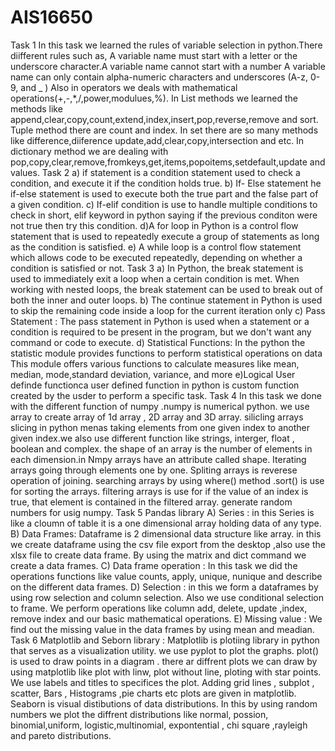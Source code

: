 # AIS16650
Task 1
In this task we learned the rules of variable selection in python.There diifferent rules such as, A variable name must start with a letter or the underscore character.A variable name cannot start with a number
A variable name can only contain alpha-numeric characters and underscores (A-z, 0-9, and _ )
Also  in operators we deals with mathematical operations(+,-,*,/,power,modulues,%).
In List methods we learned the methods like append,clear,copy,count,extend,index,insert,pop,reverse,remove and sort.
Tuple method there are count and index.
In set there are so many methods like difference,diiference update,add,clear,copy,intersection and etc.
In dictionary method we are dealing with pop,copy,clear,remove,fromkeys,get,items,popoitems,setdefault,update and values.
Task 2 a) if statement is a condition statement used to check a condition, and execute it if the condition holds true.
b) If- Else statement he if-else statement is used to execute both the true part and the false part of a given condition.
c) If-elif condition is use to handle multiple conditions to check in short, elif keyword in python saying if the previous conditon were not true then try this condition.
d)A for loop in Python is a control flow statement that is used to repeatedly execute a group of statements as long as the condition is satisfied.
e) A while loop is a control flow statement which allows code to be executed repeatedly, depending on whether a condition is satisfied or not. 
Task 3 a) In Python, the break statement is used to immediately exit a loop when a certain condition is met. When working with nested loops, the break statement can be used to break out of both the inner and outer loops.
b) The continue statement in Python is used to skip the remaining code inside a loop for the current iteration only
c) Pass Statement : The pass statement in Python is used when a statement or a condition is required to be present in the program, but we don't want any command or code to execute.
d) Statistical Functions: In the python the statistic module provides functions to perform statistical operations on data This module offers various functions to calculate measures like mean, median, mode,standard deviation, variance, and more
e)Logical User definde functionca user defined function in python is custom function created by the usder to perform a specific task. 
Task 4 In this task we done with the different function of numpy .numpy is numerical python. we use array to create array of 1d array , 2D array and 3D array. silicling arrays slicing in python menas taking elements from one given index to another given index.we also use different function like strings, interger, float , boolean and complex. the shape of an array is the number of elements in each dimension.in Nmpy arrays have an attribute called shape. Iterating arrays going through elements one by one. Spliting arrays is reverese operation of joining. searching arrays by using where() method .sort() is use for sorting the arrays. filtering arrays is use for if the value of an index is true, that element is contained in the filtered array. generate random numbers for usig numpy.
Task 5 Pandas library A) Series : in this Series is like a cloumn of table  it is a one dimensional array holding data of any type. B) Data Frames: Dataframe is 2 dimensional data structure like array. in this we create dataframe using the csv file export from the desktop ,also use the xlsx file to create data frame. By using the matrix and dict command we create a data frames. C) Data frame operation : In this task we did the operations functions like value counts, apply, unique, nunique and describe on the different data frames. D) Selection : in this we form a dataframes by using row selection and column selection. Also we use conditional selection to frame. We perform operations like column add, delete, update ,index, remove index and our basic mathematical operations. E) Missing value : We find out the missing value in the data frames by using mean and meadian.
Task 6 Matplotlib and Seborn library : Matplotlib is plotiing library in python that serves as a visualization utility. we use pyplot to plot the graphs. plot() is used to draw points in a diagram . there ar diffrent plots we can draw by using matplotlib like plot with linw, plot without line, ploting with star points. We use labels and titles to specifices the plot. Adding grid lines , subplot , scatter, Bars , Histograms ,pie charts etc plots are given in matplotlib. Seaborn is visual distibutions of data distributions. In this by using random numbers we plot the diffrent distributions like normal, possion, binomial,uniform, logistic,multinomial, expontential , chi square ,rayleigh and pareto distributions. 



